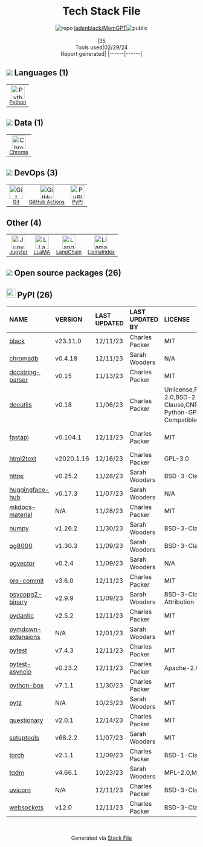<!--
&lt;--- Readme.md Snippet without images Start ---&gt;
## Tech Stack
jadenblack/MemGPT is built on the following main stack:

- [Python](https://www.python.org) – Languages
- [Chroma](https://www.trychroma.com/) – Vector Databases
- [GitHub Actions](https://github.com/features/actions) – Continuous Integration
- [Jupyter](http://jupyter.org) – Data Science Notebooks
- [LLaMA](https://ai.meta.com/blog/large-language-model-llama-meta-ai/) – Large Language Models
- [LangChain](https://github.com/hwchase17/langchain) – Large Language Model Tools
- [LlamaIndex](https://gpt-index.readthedocs.io/en/latest/) – Large Language Model Tools

Full tech stack [here](/techstack.md)

&lt;--- Readme.md Snippet without images End ---&gt;

&lt;--- Readme.md Snippet with images Start ---&gt;
## Tech Stack
jadenblack/MemGPT is built on the following main stack:

- <img width='25' height='25' src='https://img.stackshare.io/service/993/pUBY5pVj.png' alt='Python'/> [Python](https://www.python.org) – Languages
- <img width='25' height='25' src='https://img.stackshare.io/service/101828/default_de3ae68ae3ebc7fda7f97083ea89a050444976ff.png' alt='Chroma'/> [Chroma](https://www.trychroma.com/) – Vector Databases
- <img width='25' height='25' src='https://img.stackshare.io/service/11563/actions.png' alt='GitHub Actions'/> [GitHub Actions](https://github.com/features/actions) – Continuous Integration
- <img width='25' height='25' src='https://img.stackshare.io/service/4190/fGBUdNf__400x400.jpg' alt='Jupyter'/> [Jupyter](http://jupyter.org) – Data Science Notebooks
- <img width='25' height='25' src='https://img.stackshare.io/service/101870/default_110df704ee9867cb49e02a51b680222cc0b61823.png' alt='LLaMA'/> [LLaMA](https://ai.meta.com/blog/large-language-model-llama-meta-ai/) – Large Language Models
- <img width='25' height='25' src='https://img.stackshare.io/service/48790/default_5b6c6b73f1ff3775c85d2a1ba954cb87e30cbf13.jpg' alt='LangChain'/> [LangChain](https://github.com/hwchase17/langchain) – Large Language Model Tools
- <img width='25' height='25' src='https://img.stackshare.io/service/48791/default_350cf2fa84700345e34d9eef2ecc1aa29319e91a.jpg' alt='LlamaIndex'/> [LlamaIndex](https://gpt-index.readthedocs.io/en/latest/) – Large Language Model Tools

Full tech stack [here](/techstack.md)

&lt;--- Readme.md Snippet with images End ---&gt;
-->
<div align="center">

# Tech Stack File
![](https://img.stackshare.io/repo.svg "repo") [jadenblack/MemGPT](https://github.com/jadenblack/MemGPT)![](https://img.stackshare.io/public_badge.svg "public")
<br/><br/>
|35<br/>Tools used|02/29/24 <br/>Report generated|
|------|------|
</div>

## <img src='https://img.stackshare.io/languages.svg'/> Languages (1)
<table><tr>
  <td align='center'>
  <img width='36' height='36' src='https://img.stackshare.io/service/993/pUBY5pVj.png' alt='Python'>
  <br>
  <sub><a href="https://www.python.org">Python</a></sub>
  <br>
  <sub></sub>
</td>

</tr>
</table>

## <img src='https://img.stackshare.io/databases.svg'/> Data (1)
<table><tr>
  <td align='center'>
  <img width='36' height='36' src='https://img.stackshare.io/service/101828/default_de3ae68ae3ebc7fda7f97083ea89a050444976ff.png' alt='Chroma'>
  <br>
  <sub><a href="https://www.trychroma.com/">Chroma</a></sub>
  <br>
  <sub></sub>
</td>

</tr>
</table>

## <img src='https://img.stackshare.io/devops.svg'/> DevOps (3)
<table><tr>
  <td align='center'>
  <img width='36' height='36' src='https://img.stackshare.io/service/1046/git.png' alt='Git'>
  <br>
  <sub><a href="http://git-scm.com/">Git</a></sub>
  <br>
  <sub></sub>
</td>

<td align='center'>
  <img width='36' height='36' src='https://img.stackshare.io/service/11563/actions.png' alt='GitHub Actions'>
  <br>
  <sub><a href="https://github.com/features/actions">GitHub Actions</a></sub>
  <br>
  <sub></sub>
</td>

<td align='center'>
  <img width='36' height='36' src='https://img.stackshare.io/service/12572/-RIWgodF_400x400.jpg' alt='PyPI'>
  <br>
  <sub><a href="https://pypi.org/">PyPI</a></sub>
  <br>
  <sub></sub>
</td>

</tr>
</table>

## Other (4)
<table><tr>
  <td align='center'>
  <img width='36' height='36' src='https://img.stackshare.io/service/4190/fGBUdNf__400x400.jpg' alt='Jupyter'>
  <br>
  <sub><a href="http://jupyter.org">Jupyter</a></sub>
  <br>
  <sub></sub>
</td>

<td align='center'>
  <img width='36' height='36' src='https://img.stackshare.io/service/101870/default_110df704ee9867cb49e02a51b680222cc0b61823.png' alt='LLaMA'>
  <br>
  <sub><a href="https://ai.meta.com/blog/large-language-model-llama-meta-ai/">LLaMA</a></sub>
  <br>
  <sub></sub>
</td>

<td align='center'>
  <img width='36' height='36' src='https://img.stackshare.io/service/48790/default_5b6c6b73f1ff3775c85d2a1ba954cb87e30cbf13.jpg' alt='LangChain'>
  <br>
  <sub><a href="https://github.com/hwchase17/langchain">LangChain</a></sub>
  <br>
  <sub></sub>
</td>

<td align='center'>
  <img width='36' height='36' src='https://img.stackshare.io/service/48791/default_350cf2fa84700345e34d9eef2ecc1aa29319e91a.jpg' alt='LlamaIndex'>
  <br>
  <sub><a href="https://gpt-index.readthedocs.io/en/latest/">LlamaIndex</a></sub>
  <br>
  <sub></sub>
</td>

</tr>
</table>


## <img src='https://img.stackshare.io/group.svg' /> Open source packages (26)</h2>

## <img width='24' height='24' src='https://img.stackshare.io/service/12572/-RIWgodF_400x400.jpg'/> PyPI (26)

|NAME|VERSION|LAST UPDATED|LAST UPDATED BY|LICENSE|VULNERABILITIES|
|:------|:------|:------|:------|:------|:------|
|[black](https://pypi.org/project/black)|v23.11.0|12/11/23|Charles Packer |MIT|N/A|
|[chromadb](https://pypi.org/project/chromadb)|v0.4.18|12/11/23|Sarah Wooders |N/A|N/A|
|[docstring-parser](https://pypi.org/project/docstring-parser)|v0.15|11/13/23|Charles Packer |MIT|N/A|
|[docutils](https://pypi.org/project/docutils)|v0.18|11/06/23|Charles Packer |Unlicense,Python-2.0,BSD-2-Clause,CNRI-Python-GPL-Compatible|N/A|
|[fastapi](https://pypi.org/project/fastapi)|v0.104.1|12/11/23|Charles Packer |MIT|[](https://github.com/advisories/GHSA-qf9m-vfgh-m389) (High)<br/>[CVE-2024-24762](https://github.com/advisories/GHSA-2jv5-9r88-3w3p) (High)|
|[html2text](https://pypi.org/project/html2text)|v2020.1.16|12/16/23|Charles Packer |GPL-3.0|N/A|
|[httpx](https://pypi.org/project/httpx)|v0.25.2|11/28/23|Sarah Wooders |BSD-3-Clause|N/A|
|[huggingface-hub](https://pypi.org/project/huggingface-hub)|v0.17.3|11/07/23|Sarah Wooders |N/A|N/A|
|[mkdocs-material](https://pypi.org/project/mkdocs-material)|N/A|11/28/23|Charles Packer |MIT|N/A|
|[numpy](https://pypi.org/project/numpy)|v1.26.2|11/30/23|Sarah Wooders |BSD-3-Clause|N/A|
|[pg8000](https://pypi.org/project/pg8000)|v1.30.3|11/09/23|Sarah Wooders |BSD-3-Clause|N/A|
|[pgvector](https://pypi.org/project/pgvector)|v0.2.4|11/09/23|Sarah Wooders |N/A|N/A|
|[pre-commit](https://pypi.org/project/pre-commit)|v3.6.0|12/11/23|Charles Packer |MIT|N/A|
|[psycopg2-binary](https://pypi.org/project/psycopg2-binary)|v2.9.9|11/09/23|Sarah Wooders |BSD-3-Clause-Attribution|N/A|
|[pydantic](https://pypi.org/project/pydantic)|v2.5.2|12/11/23|Charles Packer |MIT|N/A|
|[pymdown-extensions](https://pypi.org/project/pymdown-extensions)|N/A|12/01/23|Sarah Wooders |MIT|N/A|
|[pytest](https://pypi.org/project/pytest)|v7.4.3|12/11/23|Charles Packer |MIT|N/A|
|[pytest-asyncio](https://pypi.org/project/pytest-asyncio)|v0.23.2|12/11/23|Charles Packer |Apache-2.0|N/A|
|[python-box](https://pypi.org/project/python-box)|v7.1.1|11/30/23|Charles Packer |MIT|N/A|
|[pytz](https://pypi.org/project/pytz)|N/A|10/23/23|Sarah Wooders |MIT|N/A|
|[questionary](https://pypi.org/project/questionary)|v2.0.1|12/14/23|Charles Packer |MIT|N/A|
|[setuptools](https://pypi.org/project/setuptools)|v68.2.2|11/07/23|Sarah Wooders |MIT|N/A|
|[torch](https://pypi.org/project/torch)|v2.1.1|11/09/23|Charles Packer |BSD-1-Clause|N/A|
|[tqdm](https://pypi.org/project/tqdm)|v4.66.1|10/23/23|Sarah Wooders |MPL-2.0,MIT|N/A|
|[uvicorn](https://pypi.org/project/uvicorn)|N/A|12/11/23|Charles Packer |BSD-3-Clause|N/A|
|[websockets](https://pypi.org/project/websockets)|v12.0|12/11/23|Charles Packer |BSD-3-Clause|N/A|

<br/>
<div align='center'>

Generated via [Stack File](https://github.com/marketplace/stack-file)
